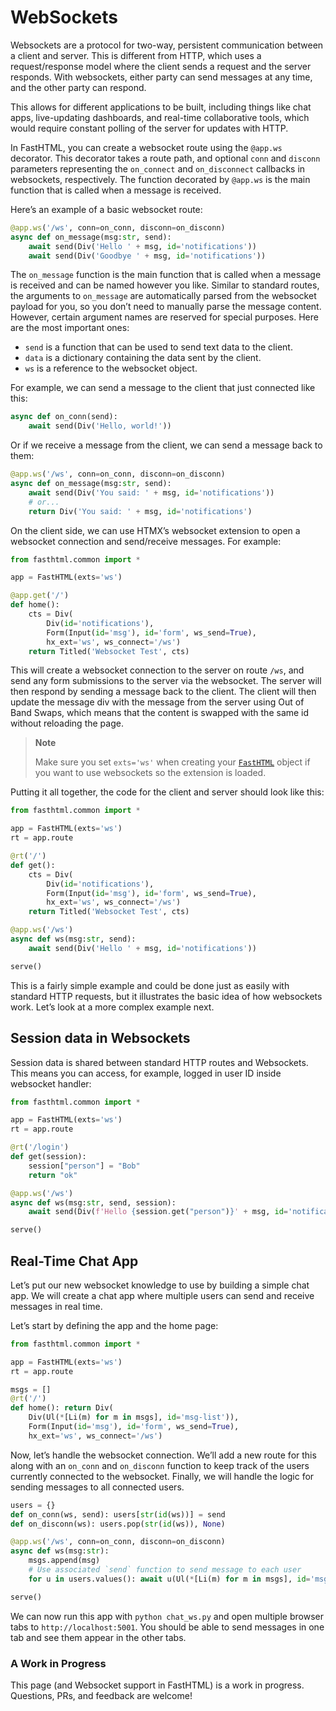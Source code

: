 # WebSockets


<!-- WARNING: THIS FILE WAS AUTOGENERATED! DO NOT EDIT! -->

Websockets are a protocol for two-way, persistent communication between
a client and server. This is different from HTTP, which uses a
request/response model where the client sends a request and the server
responds. With websockets, either party can send messages at any time,
and the other party can respond.

This allows for different applications to be built, including things
like chat apps, live-updating dashboards, and real-time collaborative
tools, which would require constant polling of the server for updates
with HTTP.

In FastHTML, you can create a websocket route using the `@app.ws`
decorator. This decorator takes a route path, and optional `conn` and
`disconn` parameters representing the `on_connect` and `on_disconnect`
callbacks in websockets, respectively. The function decorated by
`@app.ws` is the main function that is called when a message is
received.

Here’s an example of a basic websocket route:

``` python
@app.ws('/ws', conn=on_conn, disconn=on_disconn)
async def on_message(msg:str, send):
    await send(Div('Hello ' + msg, id='notifications'))
    await send(Div('Goodbye ' + msg, id='notifications'))
```

The `on_message` function is the main function that is called when a
message is received and can be named however you like. Similar to
standard routes, the arguments to `on_message` are automatically parsed
from the websocket payload for you, so you don’t need to manually parse
the message content. However, certain argument names are reserved for
special purposes. Here are the most important ones:

- `send` is a function that can be used to send text data to the client.
- `data` is a dictionary containing the data sent by the client.
- `ws` is a reference to the websocket object.

For example, we can send a message to the client that just connected
like this:

``` python
async def on_conn(send):
    await send(Div('Hello, world!'))
```

Or if we receive a message from the client, we can send a message back
to them:

``` python
@app.ws('/ws', conn=on_conn, disconn=on_disconn)
async def on_message(msg:str, send):
    await send(Div('You said: ' + msg, id='notifications'))
    # or...
    return Div('You said: ' + msg, id='notifications')
```

On the client side, we can use HTMX’s websocket extension to open a
websocket connection and send/receive messages. For example:

``` python
from fasthtml.common import *

app = FastHTML(exts='ws')

@app.get('/')
def home():
    cts = Div(
        Div(id='notifications'),
        Form(Input(id='msg'), id='form', ws_send=True),
        hx_ext='ws', ws_connect='/ws')
    return Titled('Websocket Test', cts)
```

This will create a websocket connection to the server on route `/ws`,
and send any form submissions to the server via the websocket. The
server will then respond by sending a message back to the client. The
client will then update the message div with the message from the server
using Out of Band Swaps, which means that the content is swapped with
the same id without reloading the page.

<div>

> **Note**
>
> Make sure you set `exts='ws'` when creating your
> [`FastHTML`](https://docs.fastht.ml/api/core.html#fasthtml) object if
> you want to use websockets so the extension is loaded.

</div>

Putting it all together, the code for the client and server should look
like this:

``` python
from fasthtml.common import *

app = FastHTML(exts='ws')
rt = app.route

@rt('/')
def get():
    cts = Div(
        Div(id='notifications'),
        Form(Input(id='msg'), id='form', ws_send=True),
        hx_ext='ws', ws_connect='/ws')
    return Titled('Websocket Test', cts)

@app.ws('/ws')
async def ws(msg:str, send):
    await send(Div('Hello ' + msg, id='notifications'))

serve()
```

This is a fairly simple example and could be done just as easily with
standard HTTP requests, but it illustrates the basic idea of how
websockets work. Let’s look at a more complex example next.

## Session data in Websockets

Session data is shared between standard HTTP routes and Websockets. This
means you can access, for example, logged in user ID inside websocket
handler:

``` python
from fasthtml.common import *

app = FastHTML(exts='ws')
rt = app.route

@rt('/login')
def get(session):
    session["person"] = "Bob"
    return "ok"

@app.ws('/ws')
async def ws(msg:str, send, session):
    await send(Div(f'Hello {session.get("person")}' + msg, id='notifications'))

serve()
```

## Real-Time Chat App

Let’s put our new websocket knowledge to use by building a simple chat
app. We will create a chat app where multiple users can send and receive
messages in real time.

Let’s start by defining the app and the home page:

``` python
from fasthtml.common import *

app = FastHTML(exts='ws')
rt = app.route

msgs = []
@rt('/')
def home(): return Div(
    Div(Ul(*[Li(m) for m in msgs], id='msg-list')),
    Form(Input(id='msg'), id='form', ws_send=True),
    hx_ext='ws', ws_connect='/ws')
```

Now, let’s handle the websocket connection. We’ll add a new route for
this along with an `on_conn` and `on_disconn` function to keep track of
the users currently connected to the websocket. Finally, we will handle
the logic for sending messages to all connected users.

``` python
users = {}
def on_conn(ws, send): users[str(id(ws))] = send
def on_disconn(ws): users.pop(str(id(ws)), None)

@app.ws('/ws', conn=on_conn, disconn=on_disconn)
async def ws(msg:str):
    msgs.append(msg)
    # Use associated `send` function to send message to each user
    for u in users.values(): await u(Ul(*[Li(m) for m in msgs], id='msg-list'))

serve()
```

We can now run this app with `python chat_ws.py` and open multiple
browser tabs to `http://localhost:5001`. You should be able to send
messages in one tab and see them appear in the other tabs.

### A Work in Progress

This page (and Websocket support in FastHTML) is a work in progress.
Questions, PRs, and feedback are welcome!
